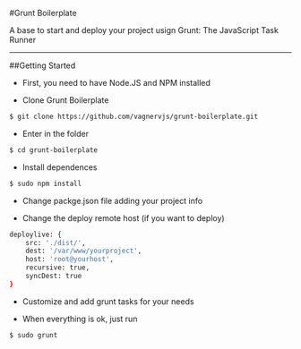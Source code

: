 #Grunt Boilerplate

A base to start and deploy your project usign Grunt: The JavaScript Task Runner

---

##Getting Started

- First, you need to have Node.JS and NPM installed

- Clone Grunt Boilerplate

```bash
$ git clone https://github.com/vagnervjs/grunt-boilerplate.git
```

- Enter in the folder

```bash
$ cd grunt-boilerplate
```

- Install dependences

```bash
$ sudo npm install
```
- Change packge.json file adding your project info

- Change the deploy remote host (if you want to deploy)

```bash
deploylive: {
	src: './dist/',
	dest: '/var/www/yourproject',
	host: 'root@yourhost',
	recursive: true,
	syncDest: true
}
```

- Customize and add grunt tasks for your needs

- When everything is ok, just run

```bash
$ sudo grunt
```





